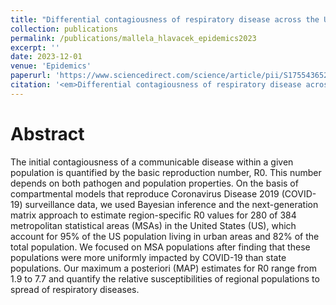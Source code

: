 ```yaml
---
title: "Differential contagiousness of respiratory disease across the United States"
collection: publications
permalink: /publications/mallela_hlavacek_epidemics2023
excerpt: ''
date: 2023-12-01
venue: 'Epidemics'
paperurl: 'https://www.sciencedirect.com/science/article/pii/S1755436523000543/pdfft?md5=9442b7e652ccc96d7ac0b371ae4d476f&pid=1-s2.0-S1755436523000543-main.pdf'
citation: '<em>Differential contagiousness of respiratory disease across the United States</em>. <b>Mallela, A.</b>, Lin, Y.T., and Hlavacek, W.S. (2023), Epidemics, 45:100718'
---
```


# Abstract 
The initial contagiousness of a communicable disease within a given population is quantified by the basic reproduction number, R0. This number depends on both pathogen and population properties. On the basis of compartmental models that reproduce Coronavirus Disease 2019 (COVID-19) surveillance data, we used Bayesian inference and the next-generation matrix approach to estimate region-specific R0 values for 280 of 384 metropolitan statistical areas (MSAs) in the United States (US), which account for 95% of the US population living in urban areas and 82% of the total population. We focused on MSA populations after finding that these populations were more uniformly impacted by COVID-19 than state populations. Our maximum a posteriori (MAP) estimates for R0 range from 1.9 to 7.7 and quantify the relative susceptibilities of regional populations to spread of respiratory diseases.